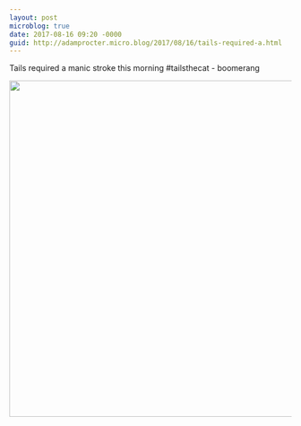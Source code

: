 ```yaml
---
layout: post
microblog: true
date: 2017-08-16 09:20 -0000
guid: http://adamprocter.micro.blog/2017/08/16/tails-required-a.html
---
```

Tails required a manic stroke this morning #tailsthecat - boomerang

<img src="http://discursive.adamprocter.co.uk/uploads/2017/ad08aa162a.jpg" width="600" height="600" />
